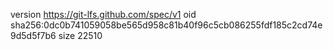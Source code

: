 version https://git-lfs.github.com/spec/v1
oid sha256:0dc0b741059058be565d958c81b40f96c5cb086255fdf185c2cd74e9d5d5f7b6
size 22510
